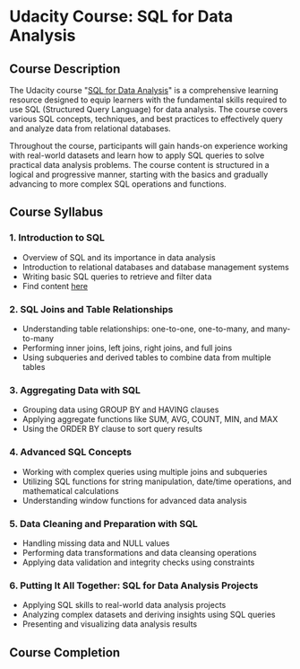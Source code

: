 # Udacity Course: SQL for Data Analysis

## Course Description

The Udacity course "[SQL for Data Analysis](https://learn.udacity.com/courses/ud198)" is a comprehensive learning resource designed to equip learners with the fundamental skills required to use SQL (Structured Query Language) for data analysis. The course covers various SQL concepts, techniques, and best practices to effectively query and analyze data from relational databases.

Throughout the course, participants will gain hands-on experience working with real-world datasets and learn how to apply SQL queries to solve practical data analysis problems. The course content is structured in a logical and progressive manner, starting with the basics and gradually advancing to more complex SQL operations and functions.

## Course Syllabus

### 1. Introduction to SQL

* Overview of SQL and its importance in data analysis
* Introduction to relational databases and database management systems
* Writing basic SQL queries to retrieve and filter data
* Find content [here](https://github.com/Career-Nandish/SQL/blob/main/UDACITY/udacity_basic.sql) 

### 2. SQL Joins and Table Relationships

* Understanding table relationships: one-to-one, one-to-many, and many-to-many
* Performing inner joins, left joins, right joins, and full joins
* Using subqueries and derived tables to combine data from multiple tables

### 3. Aggregating Data with SQL

* Grouping data using GROUP BY and HAVING clauses
* Applying aggregate functions like SUM, AVG, COUNT, MIN, and MAX
* Using the ORDER BY clause to sort query results

### 4. Advanced SQL Concepts

* Working with complex queries using multiple joins and subqueries
* Utilizing SQL functions for string manipulation, date/time operations, and mathematical calculations
* Understanding window functions for advanced data analysis

### 5. Data Cleaning and Preparation with SQL

* Handling missing data and NULL values
* Performing data transformations and data cleansing operations
* Applying data validation and integrity checks using constraints

### 6. Putting It All Together: SQL for Data Analysis Projects

* Applying SQL skills to real-world data analysis projects
* Analyzing complex datasets and deriving insights using SQL queries
* Presenting and visualizing data analysis results

## Course Completion
